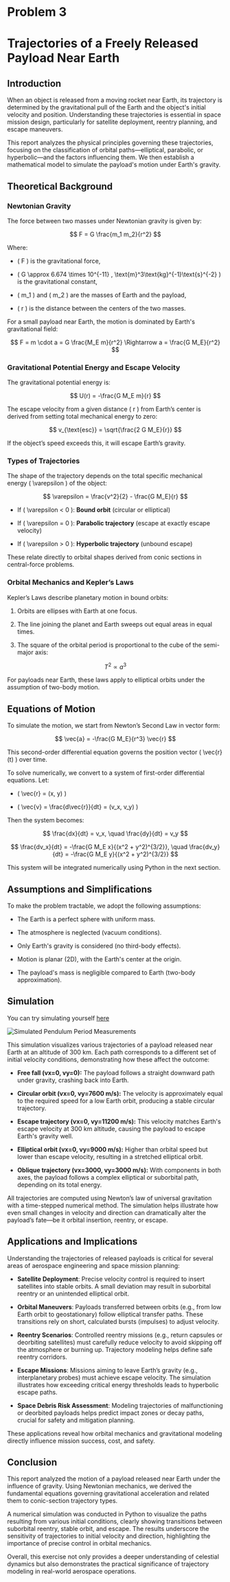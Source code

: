 # Problem 3

# Trajectories of a Freely Released Payload Near Earth

## Introduction

When an object is released from a moving rocket near Earth, its trajectory is determined by the gravitational pull of the Earth and the object's initial velocity and position. Understanding these trajectories is essential in space mission design, particularly for satellite deployment, reentry planning, and escape maneuvers.

This report analyzes the physical principles governing these trajectories, focusing on the classification of orbital paths—elliptical, parabolic, or hyperbolic—and the factors influencing them. We then establish a mathematical model to simulate the payload's motion under Earth's gravity.

## Theoretical Background

### Newtonian Gravity

The force between two masses under Newtonian gravity is given by:

$$
F = G \frac{m_1 m_2}{r^2}
$$

Where:

- \( F \) is the gravitational force,

- \( G \approx 6.674 \times 10^{-11} \, \text{m}^3\text{kg}^{-1}\text{s}^{-2} \) is the gravitational constant,

- \( m_1 \) and \( m_2 \) are the masses of Earth and the payload,

- \( r \) is the distance between the centers of the two masses.

For a small payload near Earth, the motion is dominated by Earth's gravitational field:

$$
F = m \cdot a = G \frac{M_E m}{r^2} \Rightarrow a = \frac{G M_E}{r^2}
$$

### Gravitational Potential Energy and Escape Velocity

The gravitational potential energy is:

$$
U(r) = -\frac{G M_E m}{r}
$$

The escape velocity from a given distance \( r \) from Earth’s center is derived from setting total mechanical energy to zero:

$$
v_{\text{esc}} = \sqrt{\frac{2 G M_E}{r}}
$$

If the object’s speed exceeds this, it will escape Earth’s gravity.

### Types of Trajectories

The shape of the trajectory depends on the total specific mechanical energy \( \varepsilon \) of the object:

$$
\varepsilon = \frac{v^2}{2} - \frac{G M_E}{r}
$$

- If \( \varepsilon < 0 \): **Bound orbit** (circular or elliptical)

- If \( \varepsilon = 0 \): **Parabolic trajectory** (escape at exactly escape velocity)

- If \( \varepsilon > 0 \): **Hyperbolic trajectory** (unbound escape)

These relate directly to orbital shapes derived from conic sections in central-force problems.

### Orbital Mechanics and Kepler’s Laws

Kepler’s Laws describe planetary motion in bound orbits:

1. Orbits are ellipses with Earth at one focus.

2. The line joining the planet and Earth sweeps out equal areas in equal times.

3. The square of the orbital period is proportional to the cube of the semi-major axis:

$$
T^2 \propto a^3
$$

For payloads near Earth, these laws apply to elliptical orbits under the assumption of two-body motion.

## Equations of Motion

To simulate the motion, we start from Newton’s Second Law in vector form:

$$
\vec{a} = -\frac{G M_E}{r^3} \vec{r}
$$

This second-order differential equation governs the position vector \( \vec{r}(t) \) over time.

To solve numerically, we convert to a system of first-order differential equations. Let:

- \( \vec{r} = (x, y) \)

- \( \vec{v} = \frac{d\vec{r}}{dt} = (v_x, v_y) \)

Then the system becomes:

$$
\frac{dx}{dt} = v_x, \quad \frac{dy}{dt} = v_y
$$

$$
\frac{dv_x}{dt} = -\frac{G M_E x}{(x^2 + y^2)^{3/2}}, \quad \frac{dv_y}{dt} = -\frac{G M_E y}{(x^2 + y^2)^{3/2}}
$$

This system will be integrated numerically using Python in the next section.

## Assumptions and Simplifications

To make the problem tractable, we adopt the following assumptions:

- The Earth is a perfect sphere with uniform mass.

- The atmosphere is neglected (vacuum conditions).

- Only Earth's gravity is considered (no third-body effects).

- Motion is planar (2D), with the Earth's center at the origin.

- The payload's mass is negligible compared to Earth (two-body approximation).


## Simulation

You can try simulating yourself [here](https://colab.research.google.com/github/OlehVorobiov/solutions_repo/blob/main/docs/Interactives/PayloadTrajectorySimulation.ipynb)

![Simulated Pendulum Period Measurements](../../_pics/PayloadTrajectories.png)

This simulation visualizes various trajectories of a payload released near Earth at an altitude of 300 km. Each path corresponds to a different set of initial velocity conditions, demonstrating how these affect the outcome:

- **Free fall (vx=0, vy=0):** The payload follows a straight downward path under gravity, crashing back into Earth.

- **Circular orbit (vx=0, vy=7600 m/s):** The velocity is approximately equal to the required speed for a low Earth orbit, producing a stable circular trajectory.

- **Escape trajectory (vx=0, vy=11200 m/s):** This velocity matches Earth's escape velocity at 300 km altitude, causing the payload to escape Earth's gravity well.

- **Elliptical orbit (vx=0, vy=9000 m/s):** Higher than orbital speed but lower than escape velocity, resulting in a stretched elliptical orbit.

- **Oblique trajectory (vx=3000, vy=3000 m/s):** With components in both axes, the payload follows a complex elliptical or suborbital path, depending on its total energy.

All trajectories are computed using Newton’s law of universal gravitation with a time-stepped numerical method. The simulation helps illustrate how even small changes in velocity and direction can dramatically alter the payload’s fate—be it orbital insertion, reentry, or escape.


## Applications and Implications

Understanding the trajectories of released payloads is critical for several areas of aerospace engineering and space mission planning:

- **Satellite Deployment**: Precise velocity control is required to insert satellites into stable orbits. A small deviation may result in suborbital reentry or an unintended elliptical orbit.
  
- **Orbital Maneuvers**: Payloads transferred between orbits (e.g., from low Earth orbit to geostationary) follow elliptical transfer paths. These transitions rely on short, calculated bursts (impulses) to adjust velocity.

- **Reentry Scenarios**: Controlled reentry missions (e.g., return capsules or deorbiting satellites) must carefully reduce velocity to avoid skipping off the atmosphere or burning up. Trajectory modeling helps define safe reentry corridors.

- **Escape Missions**: Missions aiming to leave Earth’s gravity (e.g., interplanetary probes) must achieve escape velocity. The simulation illustrates how exceeding critical energy thresholds leads to hyperbolic escape paths.

- **Space Debris Risk Assessment**: Modeling trajectories of malfunctioning or deorbited payloads helps predict impact zones or decay paths, crucial for safety and mitigation planning.

These applications reveal how orbital mechanics and gravitational modeling directly influence mission success, cost, and safety.

## Conclusion

This report analyzed the motion of a payload released near Earth under the influence of gravity. Using Newtonian mechanics, we derived the fundamental equations governing gravitational acceleration and related them to conic-section trajectory types.

A numerical simulation was conducted in Python to visualize the paths resulting from various initial conditions, clearly showing transitions between suborbital reentry, stable orbit, and escape. The results underscore the sensitivity of trajectories to initial velocity and direction, highlighting the importance of precise control in orbital mechanics.

Overall, this exercise not only provides a deeper understanding of celestial dynamics but also demonstrates the practical significance of trajectory modeling in real-world aerospace operations.

